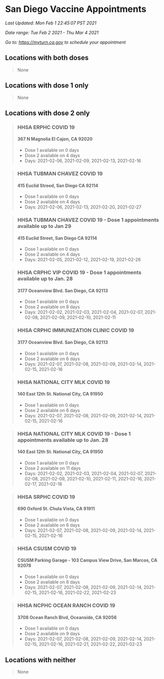 # San Diego Vaccine Appointments
*Last Updated: Mon Feb 1 22:45:07 PST 2021*

*Date range: Tue Feb 2 2021 - Thu Mar 4 2021*

*Go to: <https://myturn.ca.gov> to schedule your appointment*


## Locations with both doses

>None

## Locations with dose 1 only

>None

## Locations with dose 2 only

>### HHSA ERPHC COVID 19
>#### 367 N Magnolia El Cajon, CA 92020
>- Dose 1 available on 0 days
>- Dose 2 available on 4 days
>  - Days: 2021-02-06, 2021-02-09, 2021-02-13, 2021-02-16

>### HHSA TUBMAN CHAVEZ COVID 19
>#### 415 Euclid Streed, San Diego CA 92114
>- Dose 1 available on 0 days
>- Dose 2 available on 4 days
>  - Days: 2021-02-06, 2021-02-13, 2021-02-20, 2021-02-27

>### HHSA TUBMAN CHAVEZ COVID 19 - Dose 1 appointments available up to Jan 29
>#### 415 Euclid Street, San Diego CA 92114
>- Dose 1 available on 0 days
>- Dose 2 available on 4 days
>  - Days: 2021-02-05, 2021-02-12, 2021-02-19, 2021-02-26

>### HHSA CRPHC VIP COVID 19 - Dose 1 appointments available up to Jan. 28
>#### 3177 Oceanview Blvd. San Diego, CA 92113
>- Dose 1 available on 0 days
>- Dose 2 available on 8 days
>  - Days: 2021-02-02, 2021-02-03, 2021-02-04, 2021-02-07, 2021-02-08, 2021-02-09, 2021-02-10, 2021-02-11

>### HHSA CRPHC IMMUNIZATION CLINIC COVID 19
>#### 3177 Oceanview Blvd. San Diego, CA 92113
>- Dose 1 available on 0 days
>- Dose 2 available on 6 days
>  - Days: 2021-02-07, 2021-02-08, 2021-02-09, 2021-02-14, 2021-02-15, 2021-02-16

>### HHSA NATIONAL CITY MLK COVID 19
>#### 140 East 12th St. National City, CA 91950
>- Dose 1 available on 0 days
>- Dose 2 available on 6 days
>  - Days: 2021-02-07, 2021-02-08, 2021-02-09, 2021-02-14, 2021-02-15, 2021-02-16

>### HHSA NATIONAL CITY MLK COVID 19 - Dose 1 appointments available up to Jan. 28
>#### 140 East 12th St. National City, CA 91950
>- Dose 1 available on 0 days
>- Dose 2 available on 11 days
>  - Days: 2021-02-02, 2021-02-03, 2021-02-04, 2021-02-07, 2021-02-08, 2021-02-09, 2021-02-10, 2021-02-11, 2021-02-16, 2021-02-17, 2021-02-18

>### HHSA SRPHC COVID 19
>#### 690 Oxford St. Chula Vista, CA 91911
>- Dose 1 available on 0 days
>- Dose 2 available on 6 days
>  - Days: 2021-02-07, 2021-02-08, 2021-02-09, 2021-02-14, 2021-02-15, 2021-02-16

>### HHSA CSUSM COVID 19
>#### CSUSM Parking Garage - 103 Campus View Drive, San Marcos, CA 92078
>- Dose 1 available on 0 days
>- Dose 2 available on 8 days
>  - Days: 2021-02-07, 2021-02-08, 2021-02-09, 2021-02-14, 2021-02-15, 2021-02-16, 2021-02-22, 2021-02-23

>### HHSA NCPHC OCEAN RANCH COVID 19
>#### 3708 Ocean Ranch Blvd, Oceanside, CA 92056
>- Dose 1 available on 0 days
>- Dose 2 available on 9 days
>  - Days: 2021-02-07, 2021-02-08, 2021-02-09, 2021-02-14, 2021-02-15, 2021-02-16, 2021-02-21, 2021-02-22, 2021-02-23

## Locations with neither

>None

